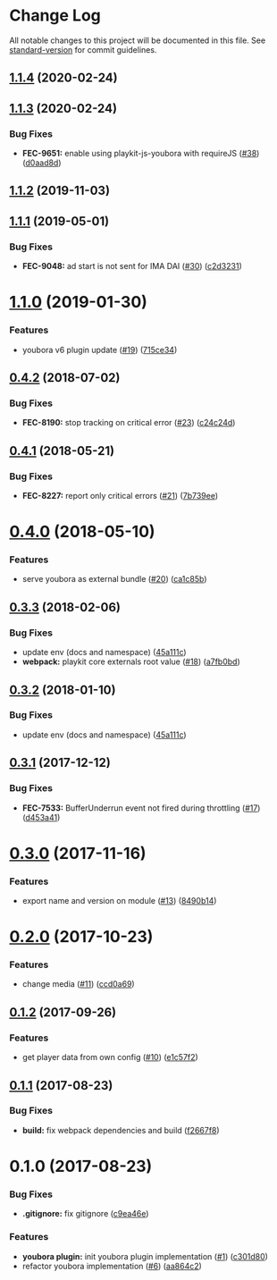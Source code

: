 # Change Log

All notable changes to this project will be documented in this file. See [standard-version](https://github.com/conventional-changelog/standard-version) for commit guidelines.

<a name="1.1.4"></a>
## [1.1.4](https://github.com/kaltura/playkit-js-youbora/compare/v1.1.3...v1.1.4) (2020-02-24)



<a name="1.1.3"></a>
## [1.1.3](https://github.com/kaltura/playkit-js-youbora/compare/v1.1.2...v1.1.3) (2020-02-24)


### Bug Fixes

* **FEC-9651:** enable using playkit-js-youbora with requireJS ([#38](https://github.com/kaltura/playkit-js-youbora/issues/38)) ([d0aad8d](https://github.com/kaltura/playkit-js-youbora/commit/d0aad8d))



<a name="1.1.2"></a>
## [1.1.2](https://github.com/kaltura/playkit-js-youbora/compare/v1.1.1...v1.1.2) (2019-11-03)



<a name="1.1.1"></a>
## [1.1.1](https://github.com/kaltura/playkit-js-youbora/compare/v1.1.0...v1.1.1) (2019-05-01)


### Bug Fixes

* **FEC-9048:** ad start is not sent for IMA DAI ([#30](https://github.com/kaltura/playkit-js-youbora/issues/30)) ([c2d3231](https://github.com/kaltura/playkit-js-youbora/commit/c2d3231))



<a name="1.1.0"></a>
# [1.1.0](https://github.com/kaltura/playkit-js-youbora/compare/v0.4.2...v1.1.0) (2019-01-30)


### Features

* youbora v6 plugin update ([#19](https://github.com/kaltura/playkit-js-youbora/issues/19)) ([715ce34](https://github.com/kaltura/playkit-js-youbora/commit/715ce34))



<a name="0.4.2"></a>
## [0.4.2](https://github.com/kaltura/playkit-js-youbora/compare/v0.4.1...v0.4.2) (2018-07-02)


### Bug Fixes

* **FEC-8190:** stop tracking on critical error ([#23](https://github.com/kaltura/playkit-js-youbora/issues/23)) ([c24c24d](https://github.com/kaltura/playkit-js-youbora/commit/c24c24d))



<a name="0.4.1"></a>
## [0.4.1](https://github.com/kaltura/playkit-js-youbora/compare/v0.4.0...v0.4.1) (2018-05-21)


### Bug Fixes

* **FEC-8227:** report only critical errors ([#21](https://github.com/kaltura/playkit-js-youbora/issues/21)) ([7b739ee](https://github.com/kaltura/playkit-js-youbora/commit/7b739ee))



<a name="0.4.0"></a>
# [0.4.0](https://github.com/kaltura/playkit-js-youbora/compare/v0.3.3...v0.4.0) (2018-05-10)


### Features

* serve youbora as external bundle ([#20](https://github.com/kaltura/playkit-js-youbora/issues/20)) ([ca1c85b](https://github.com/kaltura/playkit-js-youbora/commit/ca1c85b))



<a name="0.3.3"></a>
## [0.3.3](https://github.com/kaltura/playkit-js-youbora/compare/v0.3.1...v0.3.3) (2018-02-06)


### Bug Fixes

* update env (docs and namespace) ([45a111c](https://github.com/kaltura/playkit-js-youbora/commit/45a111c))
* **webpack:** playkit core externals root value ([#18](https://github.com/kaltura/playkit-js-youbora/issues/18)) ([a7fb0bd](https://github.com/kaltura/playkit-js-youbora/commit/a7fb0bd))



<a name="0.3.2"></a>
## [0.3.2](https://github.com/kaltura/playkit-js-youbora/compare/v0.3.1...v0.3.2) (2018-01-10)


### Bug Fixes

* update env (docs and namespace) ([45a111c](https://github.com/kaltura/playkit-js-youbora/commit/45a111c))



<a name="0.3.1"></a>
## [0.3.1](https://github.com/kaltura/playkit-js-youbora/compare/v0.3.0...v0.3.1) (2017-12-12)


### Bug Fixes

* **FEC-7533:** BufferUnderrun event not fired during throttling ([#17](https://github.com/kaltura/playkit-js-youbora/issues/17)) ([d453a41](https://github.com/kaltura/playkit-js-youbora/commit/d453a41))



<a name="0.3.0"></a>
# [0.3.0](https://github.com/kaltura/playkit-js-youbora/compare/v0.2.0...v0.3.0) (2017-11-16)


### Features

* export name and version on module ([#13](https://github.com/kaltura/playkit-js-youbora/issues/13)) ([8490b14](https://github.com/kaltura/playkit-js-youbora/commit/8490b14))



<a name="0.2.0"></a>
# [0.2.0](https://github.com/kaltura/playkit-js-youbora/compare/v0.1.2...v0.2.0) (2017-10-23)


### Features

* change media ([#11](https://github.com/kaltura/playkit-js-youbora/issues/11)) ([ccd0a69](https://github.com/kaltura/playkit-js-youbora/commit/ccd0a69))



<a name="0.1.2"></a>
## [0.1.2](https://github.com/kaltura/playkit-js-youbora/compare/v0.1.1...v0.1.2) (2017-09-26)

### Features

* get player data from own config ([#10](https://github.com/kaltura/playkit-js-youbora/issues/10)) ([e1c57f2](https://github.com/kaltura/playkit-js-youbora/commit/e1c57f2))


<a name="0.1.1"></a>
## [0.1.1](https://github.com/kaltura/playkit-js-youbora/compare/v0.1.0...v0.1.1) (2017-08-23)


### Bug Fixes

* **build:** fix webpack dependencies and build ([f2667f8](https://github.com/kaltura/playkit-js-youbora/commit/f2667f8))



<a name="0.1.0"></a>
# 0.1.0 (2017-08-23)


### Bug Fixes

* **.gitignore:** fix gitignore ([c9ea46e](https://github.com/kaltura/playkit-js-youbora/commit/c9ea46e))


### Features

* **youbora plugin:** init youbora plugin implementation ([#1](https://github.com/kaltura/playkit-js-youbora/issues/1)) ([c301d80](https://github.com/kaltura/playkit-js-youbora/commit/c301d80))
* refactor youbora implementation ([#6](https://github.com/kaltura/playkit-js-youbora/issues/6)) ([aa864c2](https://github.com/kaltura/playkit-js-youbora/commit/aa864c2))
